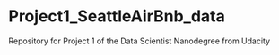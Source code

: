 # Project1_SeattleAirBnb_data
Repository for Project 1 of the Data Scientist Nanodegree from Udacity

